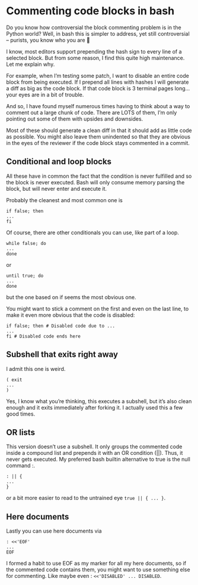 # Commenting code blocks in bash

Do you know how controversial the block commenting problem is in the Python world? Well, in bash this is simpler to address, yet still controversial – purists, you know who you are 🙂

I know, most editors support prepending the hash sign to every line of a selected block. But from some reason, I find this quite high maintenance. Let me explain why.

For example, when I’m testing some patch, I want to disable an entire code block from being executed. If I prepend all lines with hashes I will generate a diff as big as the code block. If that code block is 3 terminal pages long… your eyes are in a bit of trouble.

And so, I have found myself numerous times having to think about a way to comment out a large chunk of code. There are LOTS of them, I’m only pointing out some of them with upsides and downsides.

Most of these should generate a clean diff in that it should add as little code as possible. You might also leave them unindented so that they are obvious in the eyes of the reviewer if the code block stays commented in a commit.

## Conditional and loop blocks

All these have in common the fact that the condition is never fulfilled and so the block is never executed. Bash will only consume memory parsing the block, but will never enter and execute it.

Probably the cleanest and most common one is

```
if false; then
...
fi
```

Of course, there are other conditionals you can use, like part of a loop.

```
while false; do
...
done
```

or

```
until true; do
...
done
```

but the one based on if seems the most obvious one.

You might want to stick a comment on the first and even on the last line, to make it even more obvious that the code is disabled:

```
if false; then # Disabled code due to ...
...
fi # Disabled code ends here
```

## Subshell that exits right away

I admit this one is weird.

```
( exit
...
)
```

Yes, I know what you’re thinking, this executes a subshell, but it’s also clean enough and it exits immediately after forking it. I actually used this a few good times.

## OR lists

This version doesn’t use a subshell. It only groups the commented code inside a compound list and prepends it with an OR condition (||). Thus, it never gets executed. My preferred bash builtin alternative to true is the null command :.

```
: || {
...
}
```

or a bit more easier to read to the untrained eye `true || { ... }`.

## Here documents

Lastly you can use here documents via

```
: <<'EOF'
...
EOF
```

I formed a habit to use EOF as my marker for all my here documents, so if the commented code contains them, you might want to use something else for commenting. Like maybe even : `<<'DISABLED' ... DISABLED`.
